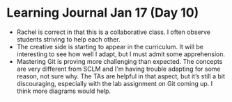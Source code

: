 <h1>Learning Journal Jan 17 (Day 10)</h1>
<ul>
<li>Rachel is correct in that this is a collaborative class.  I often observe students striving to help each other.</li>  
<li>The creative side is starting to appear in the curriculum.  It will be interesting to see how well I adapt, but I must admit some apprehension.</li>
<li>Mastering Git is proving more challenging than expected.  The concepts are very different from SCLM and I'm having trouble adapting for some reason, not sure why.  The TAs are helpful in that aspect, but it’s still a bit discouraging, especially with the lab assignment on Git coming up.  I think more diagrams would help.</li>
</ul>